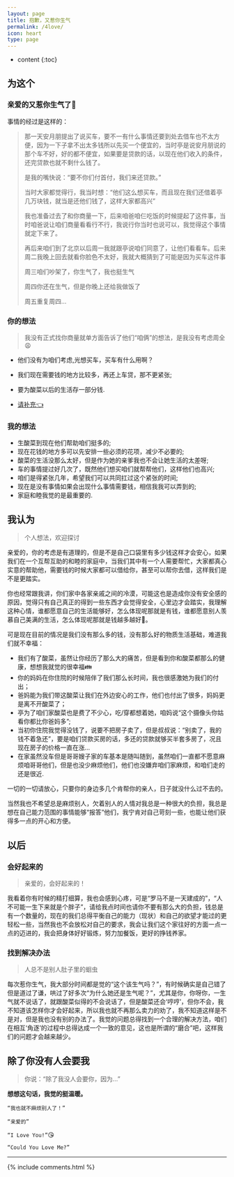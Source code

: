 ```yaml
---
layout: page 
title: 抱歉，又惹你生气
permalink: /4love/
icon: heart
type: page
---
```


* content
{:toc}

## 为这个

### 亲爱的又惹你生气了:bow:


事情的经过是这样的：


>   那一天安月朋提出了说买车，要不一有什么事情还要到处去借车也不太方便，因为一下子拿不出太多钱所以先买一个便宜的，当时亭是说安月朋说的那个车不好，好的都不便宜，如果要是贷款的话，以现在他们收入的条件，还完贷款也就不剩什么钱了。    
>
> 是我的嘴快说：“要不你们付首付，我们来还贷款。”    
>
> 当时大家都觉得行，我当时想：“他们这么想买车，而且现在我们还借着亭几万块钱，就当是还他们钱了，这样大家都高兴”      
>
> 我也准备过去了和你商量一下，后来咱爸咱仨吃饭的时候提起了这件事，当时咱爸说让咱们商量看看行不行，我说行你当时也说可以，我觉得这个事情就定下来了。
> 
> 再后来咱们到了北京以后周一我就跟亭说咱们同意了，让他们看看车。后来周二我晚上回去就看你脸色不太好，我就大概猜到了可能是因为买车这件事
>
> 周三咱们吵架了，你生气了，我也挺生气
>
> 周四你还在生气，但是你晚上还给我做饭了
>
> 周五重复周四...


### 你的想法

>  我没有正式找你商量就单方面告诉了他们“咱俩”的想法，是我没有考虑周全:weary:

* 他们没有为咱们考虑,光想买车，买车有什么用啊？
* 我们现在需要钱的地方比较多，再还上车贷，那不更紧张;
* 要为酸菜以后的生活存一部分钱.

* <a target="_blank"  href="https://tieba.baidu.com/f?kw=%E6%88%91%E6%9C%89%E8%AF%9D%E8%AF%B4">请补充:point_left:</a>

### 我的想法

* 生酸菜到现在他们帮助咱们挺多的;
* 现在花钱的地方多可以先安排一些必须的花项，减少不必要的;
* 酸菜的生活没那么太好，但是作为她的亲爹我也不会让她生活的太差呀;
* 车的事情提过好几次了，既然他们想买咱们就帮帮他们，这样他们也高兴;
* 咱们是得紧张几年，希望我们可以共同扛过这个紧张的时间;
* 现在是没有事情如果会出现什么事情需要钱，相信我我可以弄到的;
* 家庭和睦我觉的是最重要的.

## 我认为

> 个人想法，欢迎探讨

  亲爱的，你的考虑是有道理的，但是不是自己口袋里有多少钱这样才会安心，如果我们在一个互帮互助的和睦的家庭中，当我们其中有一个人需要帮忙，大家都真心实意的帮助他，需要钱的时候大家都可以借给你，甚至可以帮你去借，这样我们是不是更踏实。

  你也经常跟我讲，你们家中各家亲戚之间的冷漠，可能这也是造成你没有安全感的原因，觉得只有自己真正的得到一些东西才会觉得安全，心里边才会踏实，我理解这种心情，谁都愿意自己的生活能够好，怎么体现呢那就是有钱，谁都愿意别人羡慕自己美满的生活，怎么体现呢那就是钱越多越好🤑。

  可是现在目前的情况是我们没有那么多的钱，没有那么好的物质生活基础，难道我们就不幸福：

* 我们有了酸菜，虽然让你经历了那么大的痛苦，但是看到你和酸菜都那么的健康，想想我就觉的很幸福:family:
* 你的妈妈在你住院的时候陪伴了我们那么长时间，我也很感激她为我们的付出；
* 爸妈能为我们带这酸菜让我们在外边安心的工作，他们也付出了很多，妈妈更是离不开酸菜了；
* 亭为了咱们家酸菜也是费了不少心，吃/穿都想着她，咱妈说“这个摄像头你姑看你都比你爸妈多”;
* 当初你住院我觉得没钱了，说要不把房子卖了，但是叔叔说：“别卖了，我的钱不着急还”，要是咱们贷款买房的话，多还的贷款就够买半套多房了，况且现在房子的价格一直在涨...
* 在家虽然没车但是哥哥嫂子家的车基本是随叫随到，虽然咱们一直都不愿意麻烦咱哥哥他们，但是也没少麻烦他们，他们也没嫌弃咱们家麻烦，和咱们走的还是很近.


一切的一切请放心，只要你的身边多几个肯帮你的亲人，日子就没什么过不去的。

当然我也不希望总是麻烦别人，欠着别人的人情对我总是一种很大的负担，我总是想在自己能力范围的事情能够“报答”他们，我宁肯对自己苛刻一些，也能让他们获得多一点的开心和方便。

## 以后

### 会好起来的

> 亲爱的，会好起来的！

我看着你有时候的精打细算，我也会感到心疼，可是“罗马不是一天建成的”，“人不可能一生下来就是个胖子”，请给我点时间也请你不要有那么大的负担，钱总是有一个数量的，现在的我们总得平衡自己的能力（现状）和自己的欲望才能过的更轻松一些，当然我也不会放松对自己的要求，我会让我们这个家往好的方面一点一点的迈进的，我会把身体好好锻炼，努力加餐饭，更好的挣钱养家。

### 找到解决办法

> 人总不是别人肚子里的蛔虫

每次惹你生气，我大部分时间都是觉的“这个该生气吗？”，有时候确实是自己错了但是道过了谦，哄过了好多次“为什么她还是生气呢？”，尤其是你，你呀你，一生气就不说话了，就跟酸菜似得的不会说话了，但是酸菜还会‘哼哼’，但你不会，我不知道该怎样你才会好起来，所以我也就不再那么卖力的劝了，我不知道这样是不是对，但是我也没有别的办法了。我觉的问题总得找到一个合理的解决方法，咱们在相互‘角逐’的过程中总得达成一个一致的意见，这也是所谓的“磨合”吧，这样我们的问题才会越来越少。

## 除了你没有人会要我

> 你说：“除了我没人会要你，因为...”

**想想这句话，我觉的挺温暖。**

`“我也就不麻烦别人了！”`

`“亲爱的”`

`“I Love You!”`:kissing_heart:

`“Could You Love Me?”`

-------------------------------

{% include comments.html %}

